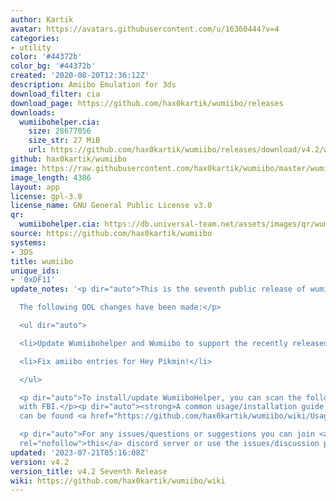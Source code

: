 ```yaml
---
author: Kartik
avatar: https://avatars.githubusercontent.com/u/16360444?v=4
categories:
- utility
color: '#44372b'
color_bg: '#44372b'
created: '2020-08-20T12:36:12Z'
description: Amiibo Emulation for 3ds
download_filter: cia
download_page: https://github.com/hax0kartik/wumiibo/releases
downloads:
  wumiibohelper.cia:
    size: 28677056
    size_str: 27 MiB
    url: https://github.com/hax0kartik/wumiibo/releases/download/v4.2/wumiibohelper.cia
github: hax0kartik/wumiibo
image: https://raw.githubusercontent.com/hax0kartik/wumiibo/master/wumiibohelper/gfx/icon.png
image_length: 4386
layout: app
license: gpl-3.0
license_name: GNU General Public License v3.0
qr:
  wumiibohelper.cia: https://db.universal-team.net/assets/images/qr/wumiibohelper-cia.png
source: https://github.com/hax0kartik/wumiibo
systems:
- 3DS
title: wumiibo
unique_ids:
- '0xDF11'
update_notes: '<p dir="auto">This is the seventh public release of wumiibo.<br>

  The following QOL changes have been made:</p>

  <ul dir="auto">

  <li>Update Wumiibohelper and Wumiibo to support the recently released luma v13.0.</li>

  <li>Fix amiibo entries for Hey Pikmin!</li>

  </ul>

  <p dir="auto">To install/update WumiiboHelper, you can scan the following QR code
  with FBI.</p><p dir="auto"><strong>A common usage/installation guide for wumiibo
  can be found <a href="https://github.com/hax0kartik/wumiibo/wiki/Usage-guide-for-Wumiibo-and-WumiiboHelper">here</a>.</strong></p>

  <p dir="auto">For any issues/questions or suggestions you can join <a href="https://discord.gg/hyuvmb9"
  rel="nofollow">this</a> discord server or use the issues/discussion page.</p>'
updated: '2023-07-21T05:16:08Z'
version: v4.2
version_title: v4.2 Seventh Release
wiki: https://github.com/hax0kartik/wumiibo/wiki
---
```

